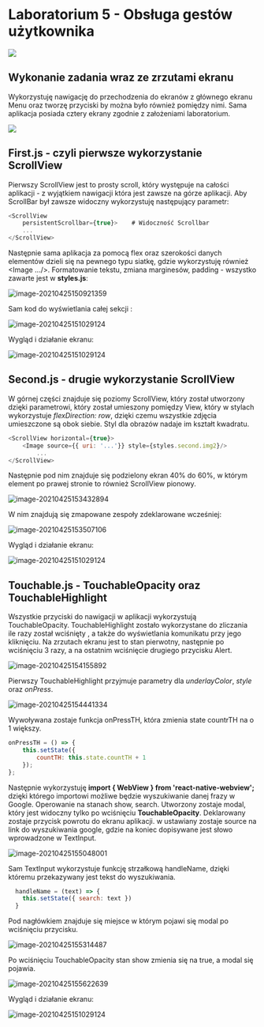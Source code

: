 # Laboratorium 5 - Obsługa gestów użytkownika

![](https://raw.githubusercontent.com/jagodalewandowska/aplikacje-mobilne-lewandowska-185ic/master/Lab5/screenshots/1.png)

## Wykonanie zadania wraz ze zrzutami ekranu

Wykorzystuję nawigację do przechodzenia do ekranów z głównego ekranu Menu oraz tworzę przyciski by można było również pomiędzy nimi. Sama aplikacja posiada cztery ekrany zgodnie z założeniami laboratorium.

![](https://raw.githubusercontent.com/jagodalewandowska/aplikacje-mobilne-lewandowska-185ic/master/Lab5/screenshots/2.png)

## First.js  -  czyli pierwsze wykorzystanie ScrollView 

Pierwszy ScrollView jest to prosty scroll, który występuje na całości aplikacji - z wyjątkiem nawigacji która jest zawsze na górze aplikacji. Aby ScrollBar był zawsze widoczny wykorzystuję następujący parametr:

```javascript
<ScrollView 
	persistentScrollbar={true}>    # Widoczność Scrollbar
	...
</ScrollView>
```

Następnie sama aplikacja za pomocą flex oraz szerokości danych elementów dzieli się na pewnego typu siatkę, gdzie wykorzystuję również <Image .../>. Formatowanie tekstu, zmiana marginesów, padding - wszystko zawarte jest w **styles.js**:

![image-20210425150921359](https://raw.githubusercontent.com/jagodalewandowska/aplikacje-mobilne-lewandowska-185ic/master/Lab5/screenshots/3.png)

Sam kod do wyświetlania całej sekcji <ScrollView>:

![image-20210425151029124](https://raw.githubusercontent.com/jagodalewandowska/aplikacje-mobilne-lewandowska-185ic/master/Lab5/screenshots/4.png)

Wygląd i działanie ekranu:

![image-20210425151029124](https://raw.githubusercontent.com/jagodalewandowska/aplikacje-mobilne-lewandowska-185ic/master/Lab5/screenshots/scrollview1.gif)

## Second.js - drugie wykorzystanie ScrollView

W górnej części znajduje się poziomy ScrollView, który został utworzony dzięki parametrowi, który został umieszony pomiędzy View, który w stylach wykorzystuje *flexDirection: row*, dzięki czemu wszystkie zdjęcia umieszczone są obok siebie. Styl dla obrazów nadaje im kształt kwadratu.

```javascript
<ScrollView horizontal={true}>
    <Image source={{ uri: '...'}} style={styles.second.img2}/>
        ...
</ScrollView>
```

Następnie pod nim znajduje się podzielony ekran 40% do 60%, w którym element po prawej stronie to również ScrollView pionowy.

![image-20210425153432894](https://raw.githubusercontent.com/jagodalewandowska/aplikacje-mobilne-lewandowska-185ic/master/Lab5/screenshots/5.png)

W nim znajdują się zmapowane zespoły zdeklarowane wcześniej:

![image-20210425153507106](https://raw.githubusercontent.com/jagodalewandowska/aplikacje-mobilne-lewandowska-185ic/master/Lab5/screenshots/6.png)

Wygląd i działanie ekranu:

![image-20210425151029124](https://raw.githubusercontent.com/jagodalewandowska/aplikacje-mobilne-lewandowska-185ic/master/Lab5/screenshots/scrollview2.gif)

## Touchable.js - TouchableOpacity oraz TouchableHighlight

Wszystkie przyciski do nawigacji w aplikacji wykorzystują TouchableOpacity. TouchableHighlight zostało wykorzystane do zliczania ile razy został wciśnięty , a także do wyświetlania komunikatu przy jego kliknięciu. Na zrzutach ekranu jest to stan pierwotny, następnie po wciśnięciu 3 razy, a na ostatnim wciśnięcie drugiego przycisku Alert. 

![image-20210425154155892](https://raw.githubusercontent.com/jagodalewandowska/aplikacje-mobilne-lewandowska-185ic/master/Lab5/screenshots/7.png)

Pierwszy TouchableHighlight przyjmuje parametry dla *underlayColor*, *style* oraz *onPress*. 

![image-20210425154441334](https://raw.githubusercontent.com/jagodalewandowska/aplikacje-mobilne-lewandowska-185ic/master/Lab5/screenshots/8.png)

Wywoływana zostaje funkcja onPressTH, która zmienia state countrTH na o 1 większy.

```javascript
onPressTH = () => {
    this.setState({
        countTH: this.state.countTH + 1
    });
};
```

Następnie wykorzystuję **import { WebView } from 'react-native-webview';** dzięki którego importowi możliwe będzie wyszukiwanie danej frazy w Google. Operowanie na stanach show, search. Utworzony zostaje modal, który jest widoczny tylko po wciśnięciu **TouchableOpacity**. Deklarowany zostaje przycisk powrotu do ekranu aplikacji. w **<WebView>** ustawiany zostaje source na link do wyszukiwania google, gdzie na koniec dopisywane jest słowo wprowadzone w TextInput. 

![image-20210425155048001](https://raw.githubusercontent.com/jagodalewandowska/aplikacje-mobilne-lewandowska-185ic/master/Lab5/screenshots/9.png)

Sam TextInput wykorzystuje funkcję strzałkową handleName, dzięki któremu przekazywany jest tekst do wyszukiwania.

```javascript
  handleName = (text) => {
    this.setState({ search: text })
  }
```

Pod nagłówkiem znajduje się miejsce w którym pojawi się modal po wciśnięciu przycisku.

![image-20210425155314487](https://raw.githubusercontent.com/jagodalewandowska/aplikacje-mobilne-lewandowska-185ic/master/Lab5/screenshots/10.png)

Po wciśnięciu TouchableOpacity stan show zmienia się na true, a modal się pojawia.

![image-20210425155622639](https://raw.githubusercontent.com/jagodalewandowska/aplikacje-mobilne-lewandowska-185ic/master/Lab5/screenshots/11.png)

Wygląd i działanie ekranu:

![image-20210425151029124](https://raw.githubusercontent.com/jagodalewandowska/aplikacje-mobilne-lewandowska-185ic/master/Lab5/screenshots/touchable.gif)

























